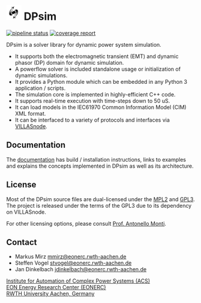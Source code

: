 # <img src="Documentation/images/dpsim.png" width=40 /> DPsim

[![pipeline status](https://git.rwth-aachen.de/acs/public/simulation/dpsim/dpsim/badges/master/pipeline.svg)](https://git.rwth-aachen.de/acs/public/simulation/dpsim/dpsim/commits/master)
[![coverage report](https://git.rwth-aachen.de/acs/public/simulation/dpsim/dpsim/badges/master/coverage.svg)](https://git.rwth-aachen.de/acs/public/simulation/dpsim/dpsim/commits/master)

DPsim is a solver library for dynamic power system simulation.

- It supports both the electromagnetic transient (EMT) and dynamic phasor (DP) domain for dynamic simulation.
- A powerflow solver is included standalone usage or initialization of dynamic simulations.
- It provides a Python module which can be embedded in any Python 3 application / scripts.
- The simulation core is implemented in highly-efficient C++ code.
- It supports real-time execution with time-steps down to 50 uS.
- It can load models in the IEC61970 Common Information Model (CIM) XML format.
- It can be interfaced to a variety of protocols and interfaces via [VILLASnode](https://fein-aachen.org/projects/villas-node/).

## Documentation

The [documentation](https://dpsim.fein-aachen.org/) has build / installation instructions, links to examples and explains the concepts implemented in DPsim as well as its architecture.

## License

Most of the DPsim source files are dual-licensed under the [MPL2](https://mozilla.org/MPL/2.0/) and [GPL3](http://www.gnu.org/licenses/).
The project is released under the terms of the GPL3 due to its dependency on VILLASnode.

For other licensing options, please consult [Prof. Antonello Monti](mailto:amonti@eonerc.rwth-aachen.de).

## Contact

- Markus Mirz <mmirz@eonerc.rwth-aachen.de>
- Steffen Vogel <stvogel@eonerc.rwth-aachen.de>
- Jan Dinkelbach <jdinkelbach@eonerc.rwth-aachen.de>

[Institute for Automation of Complex Power Systems (ACS)](http://www.acs.eonerc.rwth-aachen.de) \
[EON Energy Research Center (EONERC)](http://www.eonerc.rwth-aachen.de) \
[RWTH University Aachen, Germany](http://www.rwth-aachen.de)

